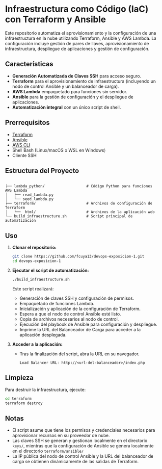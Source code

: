 # Infraestructura como Código (IaC) con Terraform y Ansible

Este repositorio automatiza el aprovisionamiento y la configuración de una infraestructura en la nube utilizando Terraform, Ansible y AWS Lambda. La configuración incluye gestión de pares de llaves, aprovisionamiento de infraestructura, despliegue de aplicaciones y gestión de configuración.

## Características

- **Generación Automatizada de Claves SSH** para acceso seguro.
- **Terraform** para el aprovisionamiento de infraestructura (incluyendo un nodo de control Ansible y un balanceador de carga).
- **AWS Lambda** empaquetado para funciones sin servidor.
- **Ansible** para la gestión de configuración y el despliegue de aplicaciones.
- **Automatización integral** con un único script de shell.

## Prerrequisitos

- [Terraform](https://www.terraform.io/downloads)
- [Ansible](https://docs.ansible.com/ansible/latest/installation_guide/intro_installation.html)
- [AWS CLI](https://aws.amazon.com/cli/)
- Shell Bash (Linux/macOS o WSL en Windows)
- Cliente SSH

## Estructura del Proyecto

```

├── lambda_python/                   # Código Python para funciones AWS Lambda
│   ├── read_lambda.py
│   └── seed_lambda.py
├── terraform/                       # Archivos de configuración de Terraform
│   └──  html/                       # Archivos de la aplicación web
└── build_infraestructure.sh         # Script principal de automatización
```

## Uso

1. **Clonar el repositorio:**
   ```bash
   git clone https://github.com/fcuya13/devops-exposicion-1.git
   cd devops-exposicion-1
   ```

2. **Ejecutar el script de automatización:**
   ```bash
   ./build_infraestructure.sh
   ```

   Este script realizará:
   - Generación de claves SSH y configuración de permisos.
   - Empaquetado de funciones Lambda.
   - Inicialización y aplicación de la configuración de Terraform.
   - Espera a que el nodo de control Ansible esté listo.
   - Copia de archivos necesarios al nodo de control.
   - Ejecución del playbook de Ansible para configuración y despliegue.
   - Imprime la URL del Balanceador de Carga para acceder a la aplicación desplegada.

3. **Acceder a la aplicación:**
   - Tras la finalización del script, abra la URL en su navegador.
     ```
     Load Balancer URL: http://<url-del-balanceador>/index.php
     ```
## Limpieza

Para destruir la infraestructura, ejecute:
```bash
cd terraform
terraform destroy
```


## Notas

- El script asume que tiene los permisos y credenciales necesarios para aprovisionar recursos en su proveedor de nube.
- Las claves SSH se generan y gestionan localmente en el directorio `keys/`, mientras que la configuración de Ansible se genera localmente en el directorio `terraform/ansible/ `
- La IP pública del nodo de control Ansible y la URL del balanceador de carga se obtienen dinámicamente de las salidas de Terraform.

